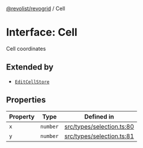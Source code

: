 [@revolist/revogrid](README.md) / Cell

# Interface: Cell

Cell coordinates

## Extended by

- [`EditCellStore`](Interface.EditCellStore.md)

## Properties

| Property | Type | Defined in |
| ------ | ------ | ------ |
| `x` | `number` | [src/types/selection.ts:80](https://github.com/revolist/revogrid/blob/e4a447d6483665fe275065ba5ef60722f4635503/src/types/selection.ts#L80) |
| `y` | `number` | [src/types/selection.ts:81](https://github.com/revolist/revogrid/blob/e4a447d6483665fe275065ba5ef60722f4635503/src/types/selection.ts#L81) |
